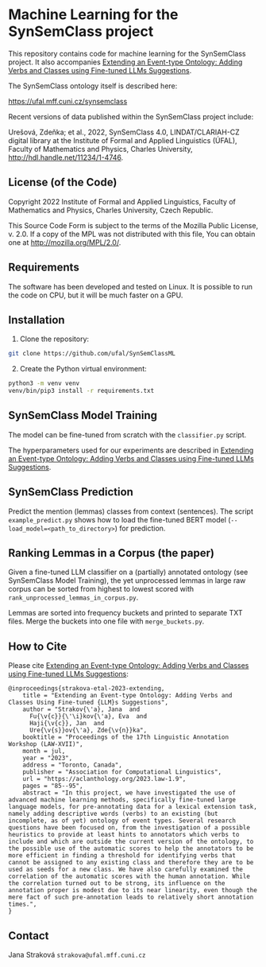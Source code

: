 # Machine Learning for the SynSemClass project

This repository contains code for machine learning for the SynSemClass project.
It also accompanies [Extending an Event-type Ontology: Adding Verbs and Classes using Fine-tuned LLMs Suggestions](https://aclanthology.org/2023.law-1.9/).

The SynSemClass ontology itself is described here:

https://ufal.mff.cuni.cz/synsemclass

Recent versions of data published within the SynSemClass project include:

Urešová, Zdeňka; et al., 2022, SynSemClass 4.0, LINDAT/CLARIAH-CZ digital library at the Institute of Formal and Applied Linguistics (ÚFAL), Faculty of Mathematics and Physics, Charles University, http://hdl.handle.net/11234/1-4746.

## License (of the Code)

Copyright 2022 Institute of Formal and Applied Linguistics, Faculty of Mathematics and Physics, Charles University, Czech Republic.

This Source Code Form is subject to the terms of the Mozilla Public License, v. 2.0. If a copy of the MPL was not distributed with this file, You can obtain one at http://mozilla.org/MPL/2.0/.

## Requirements

The software has been developed and tested on Linux. It is possible to run the code on CPU, but it will be much faster on a GPU.

## Installation

1. Clone the repository:

```sh
git clone https://github.com/ufal/SynSemClassML
```

2. Create the Python virtual environment:

```sh
python3 -m venv venv
venv/bin/pip3 install -r requirements.txt
```

## SynSemClass Model Training

The model can be fine-tuned from scratch with the ``classifier.py`` script.

The hyperparameters used for our experiments are described in [Extending an Event-type Ontology: Adding Verbs and Classes using Fine-tuned LLMs Suggestions](https://aclanthology.org/2023.law-1.9/).

## SynSemClass Prediction

Predict the mention (lemmas) classes from context (sentences). The script
``example_predict.py`` shows how to load the fine-tuned BERT model
(``--load_model=<path_to_directory>``) for prediction.

## Ranking Lemmas in a Corpus (the paper)

Given a fine-tuned LLM classifier on a (partially) annotated ontology (see
SynSemClass Model Training), the yet
unprocessed lemmas in large raw corpus can be sorted from highest to lowest
scored with ``rank_unprocessed_lemmas_in_corpus.py``.

Lemmas are sorted into frequency buckets and printed to separate TXT files.
Merge the buckets into one file with ``merge_buckets.py``.

## How to Cite

Please cite [Extending an Event-type Ontology: Adding Verbs and Classes using Fine-tuned LLMs Suggestions](https://aclanthology.org/2023.law-1.9/):

```
@inproceedings{strakova-etal-2023-extending,
    title = "Extending an Event-type Ontology: Adding Verbs and Classes Using Fine-tuned {LLM}s Suggestions",
    author = "Strakov{\'a}, Jana  and
      Fu{\v{c}}{\'\i}kov{\'a}, Eva  and
      Haji{\v{c}}, Jan  and
      Ure{\v{s}}ov{\'a}, Zde{\v{n}}ka",
    booktitle = "Proceedings of the 17th Linguistic Annotation Workshop (LAW-XVII)",
    month = jul,
    year = "2023",
    address = "Toronto, Canada",
    publisher = "Association for Computational Linguistics",
    url = "https://aclanthology.org/2023.law-1.9",
    pages = "85--95",
    abstract = "In this project, we have investigated the use of advanced machine learning methods, specifically fine-tuned large language models, for pre-annotating data for a lexical extension task, namely adding descriptive words (verbs) to an existing (but incomplete, as of yet) ontology of event types. Several research questions have been focused on, from the investigation of a possible heuristics to provide at least hints to annotators which verbs to include and which are outside the current version of the ontology, to the possible use of the automatic scores to help the annotators to be more efficient in finding a threshold for identifying verbs that cannot be assigned to any existing class and therefore they are to be used as seeds for a new class. We have also carefully examined the correlation of the automatic scores with the human annotation. While the correlation turned out to be strong, its influence on the annotation proper is modest due to its near linearity, even though the mere fact of such pre-annotation leads to relatively short annotation times.",
}
```

## Contact

Jana Straková `strakova@ufal.mff.cuni.cz`
